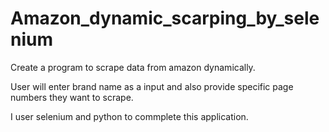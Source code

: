 # Amazon_dynamic_scarping_by_selenium
Create a program to scrape data from amazon dynamically.

User will enter brand name as a input and also provide specific page numbers they want to scrape.

I user selenium and python to commplete this application.

